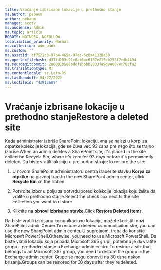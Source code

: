 ```yaml
---
title: Vraćanje izbrisane lokacije u prethodno stanje
ms.author: pebaum
author: pebaum
manager: scotv
ms.audience: Admin
ms.topic: article
ROBOTS: NOINDEX, NOFOLLOW
localization_priority: Normal
ms.collection: Adm_O365
ms.custom: ''
ms.assetid: cf7521c3-97b4-465a-97eb-6c0a41338a30
ms.openlocfilehash: d37fd903c91c8cd6ac6137e815cb253f7edb4494
ms.sourcegitcommit: 286000b588adef1bbbb28337a9d9e087ec783fa2
ms.translationtype: MT
ms.contentlocale: sr-Latn-RS
ms.lasthandoff: 04/27/2020
ms.locfileid: "43912689"
---
```

# <a name="restore-a-deleted-site"></a><span data-ttu-id="ea953-102">Vraćanje izbrisane lokacije u prethodno stanje</span><span class="sxs-lookup"><span data-stu-id="ea953-102">Restore a deleted site</span></span>

<span data-ttu-id="ea953-103">Kada administrator izbriše SharePoint lokaciju, ona se nalazi u korpi za otpatke kolekcije lokacija, gde se čuva već 93 dana pre nego što se trajno izbriše.</span><span class="sxs-lookup"><span data-stu-id="ea953-103">When an admin deletes a SharePoint site, it's placed in the site collection Recycle Bin, where it's kept for 93 days before it's permanently deleted.</span></span> <span data-ttu-id="ea953-104">Da biste vratili lokaciju u prethodno stanje:</span><span class="sxs-lookup"><span data-stu-id="ea953-104">To restore the site:</span></span>
  
1. <span data-ttu-id="ea953-105">U novom SharePoint administratoru centra izaberite stavku **Korpa za otpatke** na glavnoj traci.</span><span class="sxs-lookup"><span data-stu-id="ea953-105">In the new SharePoint admin center, click **Recycle Bin** on the ribbon.</span></span> 
    
2. <span data-ttu-id="ea953-106">Potvrdite izbor u polju za potvrdu pored kolekcije lokacija koju želite da vratite u prethodno stanje.</span><span class="sxs-lookup"><span data-stu-id="ea953-106">Select the check box next to the site collection you want to restore.</span></span>
    
3. <span data-ttu-id="ea953-107">Kliknite na **obnovi izbrisane stavke**.</span><span class="sxs-lookup"><span data-stu-id="ea953-107">Click **Restore Deleted Items**.</span></span>
    
<span data-ttu-id="ea953-108">Da biste vratili izbrisanu komunikacionu lokaciju, možete koristiti novi SharePoint admin Center.</span><span class="sxs-lookup"><span data-stu-id="ea953-108">To restore a deleted communication site, you can use the new SharePoint admin center.</span></span> <span data-ttu-id="ea953-109">U suprotnom, treba da koristite Microsoft PowerShell.</span><span class="sxs-lookup"><span data-stu-id="ea953-109">Otherwise, you need to use Microsoft PowerShell.</span></span> <span data-ttu-id="ea953-110">Da biste vratili lokaciju koja pripada Microsoft 365 grupi, potrebno je da vratite grupu u prethodno stanje u Exchange admin centru.</span><span class="sxs-lookup"><span data-stu-id="ea953-110">To restore a site that belongs to an Microsoft 365 group, you need to restore the group in the Exchange admin center.</span></span> <span data-ttu-id="ea953-111">Grupe se mogu obnoviti na 30 dana nakon brisanja.</span><span class="sxs-lookup"><span data-stu-id="ea953-111">Groups can be restored for 30 days after they're deleted.</span></span>
  

